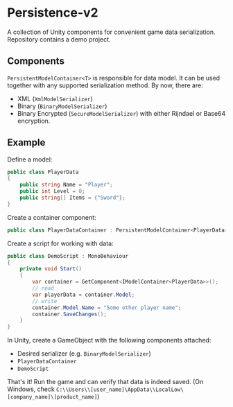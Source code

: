 ﻿# Persistence-v2

A collection of Unity components for convenient game data serialization.  
Repository contains a demo project.

## Components

`PersistentModelContainer<T>` is responsible for data model. It can be used together with any supported serialization method. By now, there are:
- XML (`XmlModelSerializer`)
- Binary (`BinaryModelSerializer`)
- Binary Encrypted (`SecureModelSerializer`) with either Rijndael or Base64 encryption.

## Example

Define a model:
```c#
public class PlayerData
{
    public string Name = "Player";
    public int Level = 0;
    public string[] Items = {"Sword"}; 
}
```

Create a container component:
```c#
public class PlayerDataContainer : PersistentModelContainer<PlayerData> { }
```

Create a script for working with data:
```c#
public class DemoScript : MonoBehaviour 
{
    private void Start()
    {
        var container = GetComponent<IModelContainer<PlayerData>>();
        // read
        var playerData = container.Model;
        // write
        container.Model.Name = "Some other player name";
        container.SaveChanges();
    }
}
```

In Unity, create a GameObject with the following components attached:
- Desired serializer (e.g. `BinaryModelSerializer`)
- `PlayerDataContainer`
- `DemoScript`

That's it! Run the game and can verify that data is indeed saved.
(On Windows, check `C:\\Users\\[user_name]\AppData\\LocalLow\[company_name]\[product_name]`) 